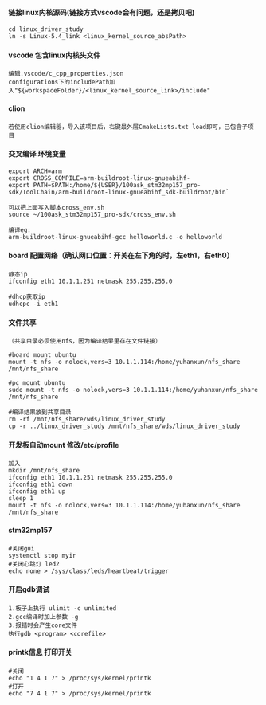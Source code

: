 #### 链接linux内核源码(链接方式vscode会有问题，还是拷贝吧)
    cd linux_driver_study  
    ln -s Linux-5.4_link <linux_kernel_source_absPath>

#### vscode 包含linux内核头文件
    编辑.vscode/c_cpp_properties.json  
    configurations下的includePath加入"${workspaceFolder}/<linux_kernel_source_link>/include"

#### clion 
    若使用clion编辑器，导入该项目后，右键最外层CmakeLists.txt load即可，已包含子项目

#### 交叉编译 环境变量
    export ARCH=arm
    export CROSS_COMPILE=arm-buildroot-linux-gnueabihf-
    export PATH=$PATH:/home/${USER}/100ask_stm32mp157_pro-sdk/ToolChain/arm-buildroot-linux-gnueabihf_sdk-buildroot/bin`
    
    可以把上面写入脚本cross_env.sh  
    source ~/100ask_stm32mp157_pro-sdk/cross_env.sh

    编译eg:  
    arm-buildroot-linux-gnueabihf-gcc helloworld.c -o helloworld



#### board 配置网络（确认网口位置：开关在左下角的时，左eth1，右eth0）
    静态ip
    ifconfig eth1 10.1.1.251 netmask 255.255.255.0

    #dhcp获取ip
    udhcpc -i eth1


#### 文件共享

    （共享目录必须使用nfs，因为编译结果里存在文件链接）
    
    #board mount ubuntu
    mount -t nfs -o nolock,vers=3 10.1.1.114:/home/yuhanxun/nfs_share /mnt/nfs_share

    #pc mount ubuntu
    sudo mount -t nfs -o nolock,vers=3 10.1.1.114:/home/yuhanxun/nfs_share /mnt/nfs_share

    #编译结果放到共享目录
    rm -rf /mnt/nfs_share/wds/linux_driver_study
    cp -r ../linux_driver_study /mnt/nfs_share/wds/linux_driver_study

#### 开发板自动mount 修改/etc/profile
```
加入
mkdir /mnt/nfs_share
ifconfig eth1 10.1.1.251 netmask 255.255.255.0
ifconfig eth1 down
ifconfig eth1 up
sleep 1
mount -t nfs -o nolock,vers=3 10.1.1.114:/home/yuhanxun/nfs_share /mnt/nfs_share
```


#### stm32mp157 
    #关闭gui
    systemctl stop myir
    #关闭心跳灯 led2
    echo none > /sys/class/leds/heartbeat/trigger


#### 开启gdb调试
    1.板子上执行 ulimit -c unlimited
    2.gcc编译时加上参数 -g
    3.报错时会产生core文件
    执行gdb <program> <corefile>

#### printk信息 打印开关
    #关闭
    echo "1 4 1 7" > /proc/sys/kernel/printk
    #打开
    echo "7 4 1 7" > /proc/sys/kernel/printk